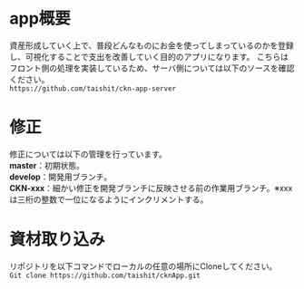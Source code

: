 # app概要
資産形成していく上で、普段どんなものにお金を使ってしまっているのかを登録し、可視化することで支出を改善していく目的のアプリになります。
こちらはフロント側の処理を実装しているため、サーバ側については以下のソースを確認ください。
<br> `https://github.com/taishit/ckn-app-server`

# 修正
修正については以下の管理を行っています。
<br> **master**：初期状態。
<br> **develop**：開発用ブランチ。
<br> **CKN-xxx**：細かい修正を開発ブランチに反映させる前の作業用ブランチ。※xxxは三桁の整数で一位になるようにインクリメントする。

# 資材取り込み
リポジトリを以下コマンドでローカルの任意の場所にCloneしてください。
<br> `Git clone https://github.com/taishit/cknApp.git`
